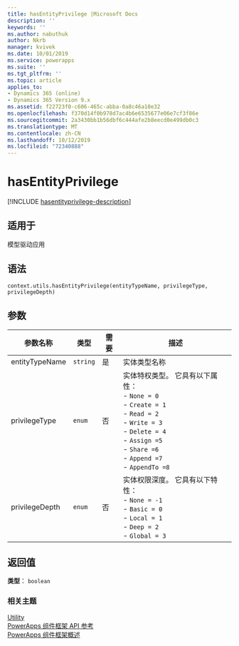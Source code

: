 ```yaml
---
title: hasEntityPrivilege |Microsoft Docs
description: ''
keywords: ''
ms.author: nabuthuk
author: Nkrb
manager: kvivek
ms.date: 10/01/2019
ms.service: powerapps
ms.suite: ''
ms.tgt_pltfrm: ''
ms.topic: article
applies_to:
- Dynamics 365 (online)
- Dynamics 365 Version 9.x
ms.assetid: f22723f0-c606-465c-abba-0a8c46a10e32
ms.openlocfilehash: f370d14f0b978d7ac4b6e6535677e06e7cf3f86e
ms.sourcegitcommit: 2a3430bb1b56dbf6c444afe2b8eecd0e499db0c3
ms.translationtype: MT
ms.contentlocale: zh-CN
ms.lasthandoff: 10/12/2019
ms.locfileid: "72340888"
---
```

# <a name="hasentityprivilege"></a>hasEntityPrivilege

[!INCLUDE [hasentityprivilege-description](includes/hasentityprivilege-description.md)]

## <a name="available-for"></a>适用于 

模型驱动应用

## <a name="syntax"></a>语法

`context.utils.hasEntityPrivilege(entityTypeName, privilegeType, privilegeDepth)`

## <a name="parameters"></a>参数

| 参数名称|类型|需要|描述|
| ------------- |----|--------|-----------|
|entityTypeName|`string`|是|实体类型名称|
|privilegeType|`enum`|否|实体特权类型。 它具有以下属性：<br/>- `None = 0`<br/>- `Create = 1` <br/>- `Read = 2`<br/>- `Write = 3`<br/>- `Delete = 4`<br/>- `Assign =5`<br/>- `Share =6`<br/>- `Append =7`<br/>- `AppendTo =8`|
|privilegeDepth|`enum`|否|实体权限深度。 它具有以下特性： <br/>- `None = -1`<br/>- `Basic = 0`<br/>- `Local = 1`<br/>- `Deep = 2`<br/>- `Global = 3`|

## <a name="return-value"></a>返回值

**类型**： `boolean`

### <a name="related-topics"></a>相关主题

[Utility](../utility.md)<br/>
[PowerApps 组件框架 API 参考](../../reference/index.md)<br/>
[PowerApps 组件框架概述](../../overview.md)